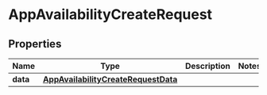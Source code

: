 

# AppAvailabilityCreateRequest


## Properties

| Name | Type | Description | Notes |
|------------ | ------------- | ------------- | -------------|
|**data** | [**AppAvailabilityCreateRequestData**](AppAvailabilityCreateRequestData.md) |  |  |




